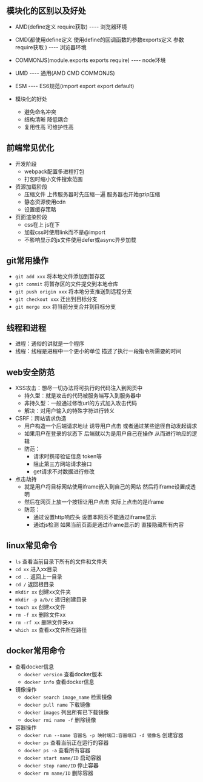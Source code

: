 ## 模块化的区别以及好处
  - AMD(define定义 require获取) ---- 浏览器环境
  - CMD(都使用define定义 使用define的回调函数的参数exports定义 参数require获取 ) ---- 浏览器环境
  - COMMONJS(module.exports exports require)  ---- node环境
  - UMD ---- 通用(AMD CMD COMMONJS)
  - ESM ---- ES6规范(import export export default)
  
  - 模块化的好处
    - 避免命名冲突
    - 结构清晰 降低耦合
    - 复用性高 可维护性高

## 前端常见优化
  - 开发阶段
    - webpack配置多进程打包
    - 打包时缩小文件搜索范围
  - 资源加载阶段
    - 压缩文件 上传服务器时先压缩一遍 服务器也开始gzip压缩
    - 静态资源使用cdn
    - 设置缓存策略
  - 页面渲染阶段
    - css在上 js在下
    - 加载css时使用link而不是@import
    - 不影响显示的js文件使用defer或async异步加载

## git常用操作
  - `git add xxx` 将本地文件添加到暂存区
  - `git commit` 将暂存区的文件提交到本地仓库
  - `git push origin xxx` 将本地分支推送到远程分支
  - `git checkout xxx` 迁出到目标分支
  - `git merge xxx` 将当前分支合并到目标分支

## 线程和进程
  - 进程：通俗的讲就是一个程序
  - 线程：线程是进程中一个更小的单位 描述了执行一段指令所需要的时间

## web安全防范
  - XSS攻击：想尽一切办法将可执行的代码注入到网页中
    - 持久型：就是攻击的代码被服务端写入到服务器中
    - 非持久型：一般通过修改url的方式加入攻击代码
    - 解决：对用户输入的特殊字符进行转义
  - CSRF：跨站请求伪造
    - 用户构造一个后端请求地址 诱导用户点击 或者通过某些途径自动发起请求
    - 如果用户在登录的状态下 后端就以为是用户自己在操作 从而进行响应的逻辑
    - 防范：
        - 请求时携带验证信息 token等
        - 阻止第三方网站请求接口
        - get请求不对数据进行修改
  - 点击劫持
    - 就是用户将目标网站使用iframe嵌入到自己的网站 然后将iframe设置成透明
    - 然后在网页上放一个按钮让用户点击 实际上点击的是iframe
    - 防范：
      - 通过设置http响应头 设置本网页不能通过iframe显示
      - 通过js检测 如果当前页面是通过iframe显示的 直接隐藏所有内容

## linux常见命令
  - `ls` 查看当前目录下所有的文件和文件夹
  - `cd xx` 进入xx目录
  - `cd ..` 返回上一目录
  - `cd /` 返回根目录
  - `mkdir xx` 创建xx文件夹
  - `mkdir -p a/b/c` 递归创建目录
  - `touch xx` 创建xx文件
  - `rm -f xx` 删除文件xx
  - `rm -rf xx` 删除文件夹xx
  - `which xx` 查看xx文件所在路径

## docker常用命令
  - 查看docker信息
    - `docker version` 查看docker版本
    - `docker info` 查看docker信息
  - 镜像操作
    - `docker search image_name` 检索镜像
    - `docker pull name` 下载镜像
    - `docker images` 列出所有已下载镜像
    - `docker rmi name -f` 删除镜像
  - 容器操作
    - `docker run --name 容器名 -p 映射端口:容器端口 -d 镜像名` 创建容器
    - `docker ps` 查看当前正在运行的容器
    - `docker ps -a` 查看所有容器
    - `docker start name/ID` 启动容器
    - `docker stop name/ID` 停止容器
    - `docker rm name/ID` 删除容器
